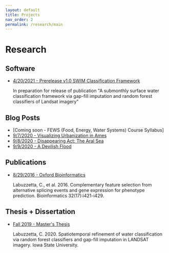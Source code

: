 ```yaml
---
layout: default
title: Projects
nav_order: 2
permalink: /research/main
---
```


Research
==========

Software
----------
* [4/20/2021 - Prerelease v1.0 SWIM Classification Framework](https://github.com/labuzzetta/swim/tree/v1.0-beta)

  In preparation for release of publication "A submonthly surface water classification framework via gap-fill imputation and random forest classifiers of Landsat imagery"

Blog Posts
----------
* [Coming soon - FEWS (Food, Energy, Water Systems) Course Syllabus]
* [9/7/2020 - Visualizing Urbanization in Ames](http://labuzzetta.github.io/research/ames)
* [9/8/2020 - Disappearing Act: The Aral Sea](http://labuzzetta.github.io/research/aral_sea)
* [9/9/2020 - A Devilish Flood](http://labuzzetta.github.io/research/devils_lake)
<!-- * [Coming soon - Data Management]() -->
<!-- * [Coming soon - What is the Food, Energy, Water (FEW) Nexus]() -->
<!-- * [Coming soon - Coursera FEWs Course Review]() -->

Publications
----------
* [8/29/2016 - Oxford Bioinformatics](https://academic.oup.com/bioinformatics/article/32/17/i421/2450760)
  
  Labuzzetta, C., et al. 2016. Complementary feature selection from alternative splicing events and gene expression for phenotype prediction. Bioinformatics 32(17):i421-i429.

Thesis + Dissertation
----------
* [Fall 2019 - Master's Thesis](https://lib.dr.iastate.edu/creativecomponents/456/)
  
  Labuzzetta, C. 2020. Spatiotemporal refinement of water classification via random forest classifiers and gap-fill imputation in LANDSAT imagery. Iowa State University.

